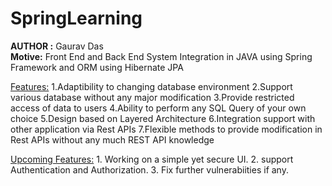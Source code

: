 # SpringLearning
<b>AUTHOR :</b> Gaurav Das<br/>
<b>Motive:</b> Front End and Back End System Integration in JAVA using Spring Framework and ORM using Hibernate JPA<br/>

<ins>Features:</ins>
  1.Adaptibility to changing database environment
  2.Support various database without any major modification
  3.Provide restricted access of data to users
  4.Ability to perform any SQL Query of your own choice
  5.Design based on Layered Architecture
  6.Integration support with other application via Rest APIs
  7.Flexible methods to provide modification in Rest APIs without any much REST API knowledge

<ins>
Upcoming Features:</ins>
  1. Working on a simple yet secure UI.
  2. support Authentication and Authorization.
  3. Fix further vulnerabiities if any.
